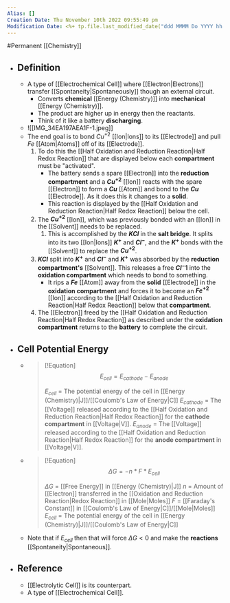 ```yaml
---
Alias: []
Creation Date: Thu November 10th 2022 09:55:49 pm 
Modification Date: <%+ tp.file.last_modified_date("ddd MMMM Do YYYY hh:mm:ss a") %>
---
```

#Permanent [[Chemistry]]

- ## Definition
	- A type of [[Electrochemical Cell]] where [[Electron|Electrons]] transfer [[Spontaneity|Spontaneously]] though an external circuit.
		- Converts **chemical** [[Energy (Chemistry)]] into **mechanical** [[Energy (Chemistry)]].
		- The product are higher up in energy then the reactants.
		- Think of it like a battery **discharging**.
	- ![[IMG_34EA197AEA1F-1.jpeg]]
	- The end goal is to bond $Cu^{+2}$ [[Ion|Ions]] to its [[Electrode]] and pull $Fe$ [[Atom|Atoms]] off of its [[Electrode]].
		1. To do this the [[Half Oxidation and Reduction Reaction|Half Redox Reaction]] that are displayed below each **compartment** must be "activated".
			- The battery sends a spare [[Electron]] into the **reduction compartment** and a **$Cu^{+2}$** [[Ion]] reacts with the spare [[Electron]] to form a **$Cu$** [[Atom]] and bond to the **$Cu$** [[Electrode]]. As it does this it changes to a **solid**.
			- This reaction is displayed by the [[Half Oxidation and Reduction Reaction|Half Redox Reaction]] below the cell.
		2. The **$Cu^{+2}$** [[Ion]], which was previously bonded with an [[Ion]] in the [[Solvent]] needs to be replaced. 
			1. This is accomplished by the **$KCl$** in the **salt bridge**. It splits into its two [[Ion|Ions]] **$K^+$** and **$Cl^-$**, and the **$K^+$** bonds with the [[Solvent]] to replace the **$Cu^{+2}$**.
		3. **$KCl$** split into **$K^+$** and **$Cl^-$** and **$K^+$** was absorbed by the **reduction compartment's** [[Solvent]]. This releases a free **$Cl^-1$** into the **oxidation compartment** which needs to bond to something.
			- It rips a **$Fe$** [[Atom]] away from the **solid** [[Electrode]] in the **oxidation compartment** and forces it to become an **$Fe^{+2}$** [[Ion]] according to the [[Half Oxidation and Reduction Reaction|Half Redox Reaction]] below that **compartment**.
		4. The [[Electron]] freed by the [[Half Oxidation and Reduction Reaction|Half Redox Reaction]] as described under the **oxidation compartment** returns to the **battery** to complete the circuit.
- ## Cell Potential Energy
	- > [!Equation]
	  > $$E_{cell}=E_{cathode}-E_{anode}$$
	  > 
	  > $E_{cell}$ = The potential energy of the cell in [[Energy (Chemistry)|J]]/[[Coulomb's Law of Energy|C]]
	  > $E_{cathode}$ = The [[Voltage]] released according to the [[Half Oxidation and Reduction Reaction|Half Redox Reaction]] for the **cathode compartment** in [[Voltage|V]].
	  > $E_{anode}$ = The [[Voltage]] released according to the [[Half Oxidation and Reduction Reaction|Half Redox Reaction]] for the **anode compartment** in [[Voltage|V]].
	- > [!Equation]
	  > $$\Delta G = -n*F*E_{cell}$$
	  > 
	  > $\Delta G$ = [[Free Energy]] in [[Energy (Chemistry)|J]]
	  > $n$ = Amount of [[Electron]] transferred in the [[Oxidation and Reduction Reaction|Redox Reaction]] in [[Mole|Moles]]
	  > $F$ = [[Faraday's Constant]] in [[Coulomb's Law of Energy|C]]/[[Mole|Moles]]
	  > $E_{cell}$ = The potential energy of the cell in [[Energy (Chemistry)|J]]/[[Coulomb's Law of Energy|C]]
	- Note that if $E_{cell}$ then that will force $\Delta G<0$ and make the **reactions** [[Spontaneity|Spontaneous]].
- ## Reference
	- [[Electrolytic Cell]] is its counterpart.
	- A type of [[Electrochemical Cell]].